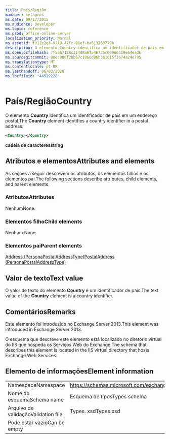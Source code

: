 ```yaml
---
title: País/Região
manager: sethgros
ms.date: 09/17/2015
ms.audience: Developer
ms.topic: reference
ms.prod: office-online-server
localization_priority: Normal
ms.assetid: f012c2e3-9719-47fc-81ef-ba613263779b
description: O elemento Country identifica um identificador de país em um endereço postal.
ms.openlocfilehash: 7f5a67128c314d8a6f546735c00966319e64ea36
ms.sourcegitcommit: 88ec988f2bb67c1866d06b361615f3674a24e795
ms.translationtype: MT
ms.contentlocale: pt-BR
ms.lasthandoff: 06/03/2020
ms.locfileid: "44529228"
---
```

# <a name="country"></a><span data-ttu-id="13d2f-103">País/Região</span><span class="sxs-lookup"><span data-stu-id="13d2f-103">Country</span></span>

<span data-ttu-id="13d2f-104">O elemento **Country** identifica um identificador de país em um endereço postal.</span><span class="sxs-lookup"><span data-stu-id="13d2f-104">The **Country** element identifies a country identifier in a postal address.</span></span> 
  
```XML
<Country></Country>
```

 <span data-ttu-id="13d2f-105">**cadeia de caracteres**</span><span class="sxs-lookup"><span data-stu-id="13d2f-105">**string**</span></span>
## <a name="attributes-and-elements"></a><span data-ttu-id="13d2f-106">Atributos e elementos</span><span class="sxs-lookup"><span data-stu-id="13d2f-106">Attributes and elements</span></span>

<span data-ttu-id="13d2f-107">As seções a seguir descrevem os atributos, os elementos filhos e os elementos pai.</span><span class="sxs-lookup"><span data-stu-id="13d2f-107">The following sections describe attributes, child elements, and parent elements.</span></span>
  
### <a name="attributes"></a><span data-ttu-id="13d2f-108">Atributos</span><span class="sxs-lookup"><span data-stu-id="13d2f-108">Attributes</span></span>

<span data-ttu-id="13d2f-109">Nenhum</span><span class="sxs-lookup"><span data-stu-id="13d2f-109">None.</span></span>
  
### <a name="child-elements"></a><span data-ttu-id="13d2f-110">Elementos filho</span><span class="sxs-lookup"><span data-stu-id="13d2f-110">Child elements</span></span>

<span data-ttu-id="13d2f-111">Nenhum.</span><span class="sxs-lookup"><span data-stu-id="13d2f-111">None.</span></span>
  
### <a name="parent-elements"></a><span data-ttu-id="13d2f-112">Elementos pai</span><span class="sxs-lookup"><span data-stu-id="13d2f-112">Parent elements</span></span>

[<span data-ttu-id="13d2f-113">Address (PersonaPostalAddressType)</span><span class="sxs-lookup"><span data-stu-id="13d2f-113">PostalAddress (PersonaPostalAddressType)</span></span>](postaladdress-personapostaladdresstype.md)
  
## <a name="text-value"></a><span data-ttu-id="13d2f-114">Valor de texto</span><span class="sxs-lookup"><span data-stu-id="13d2f-114">Text value</span></span>

<span data-ttu-id="13d2f-115">O valor de texto do elemento **Country** é um identificador de país.</span><span class="sxs-lookup"><span data-stu-id="13d2f-115">The text value of the **Country** element is a country identifier.</span></span> 
  
## <a name="remarks"></a><span data-ttu-id="13d2f-116">Comentários</span><span class="sxs-lookup"><span data-stu-id="13d2f-116">Remarks</span></span>

<span data-ttu-id="13d2f-117">Este elemento foi introduzido no Exchange Server 2013.</span><span class="sxs-lookup"><span data-stu-id="13d2f-117">This element was introduced in Exchange Server 2013.</span></span>
  
<span data-ttu-id="13d2f-118">O esquema que descreve este elemento está localizado no diretório virtual do IIS que hospeda os Serviços Web do Exchange.</span><span class="sxs-lookup"><span data-stu-id="13d2f-118">The schema that describes this element is located in the IIS virtual directory that hosts Exchange Web Services.</span></span>
  
## <a name="element-information"></a><span data-ttu-id="13d2f-119">Elemento de informações</span><span class="sxs-lookup"><span data-stu-id="13d2f-119">Element information</span></span>

|||
|:-----|:-----|
|<span data-ttu-id="13d2f-120">Namespace</span><span class="sxs-lookup"><span data-stu-id="13d2f-120">Namespace</span></span>  <br/> |https://schemas.microsoft.com/exchange/services/2006/types  <br/> |
|<span data-ttu-id="13d2f-121">Nome do esquema</span><span class="sxs-lookup"><span data-stu-id="13d2f-121">Schema name</span></span>  <br/> |<span data-ttu-id="13d2f-122">Esquema de tipos</span><span class="sxs-lookup"><span data-stu-id="13d2f-122">Types schema</span></span>  <br/> |
|<span data-ttu-id="13d2f-123">Arquivo de validação</span><span class="sxs-lookup"><span data-stu-id="13d2f-123">Validation file</span></span>  <br/> |<span data-ttu-id="13d2f-124">Types. xsd</span><span class="sxs-lookup"><span data-stu-id="13d2f-124">Types.xsd</span></span>  <br/> |
|<span data-ttu-id="13d2f-125">Pode estar vazio</span><span class="sxs-lookup"><span data-stu-id="13d2f-125">Can be empty</span></span>  <br/> ||
   


